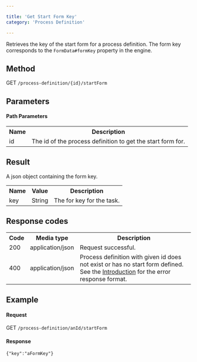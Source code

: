 ```yaml
---

title: 'Get Start Form Key'
category: 'Process Definition'

---
```



Retrieves the key of the start form for a process definition. The form key corresponds to the `FormData#formKey` property in the engine.


Method
--------------  

GET `/process-definition/{id}/startForm`


Parameters
--------------  

#### Path Parameters

<table class="table table-striped">
  <tr>
    <th>Name</th>
    <th>Description</th>
  </tr>
  <tr>
    <td>id</td>
    <td>The id of the process definition to get the start form for.</td>
  </tr>
</table>


Result
--------------  

A json object containing the form key.

<table class="table table-striped">
  <tr>
    <th>Name</th>
    <th>Value</th>
    <th>Description</th>
  </tr>
  <tr>
    <td>key</td>
    <td>String</td>
    <td>The for key for the task.</td>
  </tr>
</table>


Response codes
--------------  

<table class="table table-striped">
  <tr>
    <th>Code</th>
    <th>Media type</th>
    <th>Description</th>
  </tr>
  <tr>
    <td>200</td>
    <td>application/json</td>
    <td>Request successful.</td>
  </tr>
  <tr>
    <td>400</td>
    <td>application/json</td>
    <td>Process definition with given id does not exist or has no start form defined. See the <a href="#overview-introduction">Introduction</a> for the error response format.</td>
  </tr>
</table>


Example
--------------

#### Request

GET `/process-definition/anId/startForm`

#### Response

    {"key":"aFormKey"}